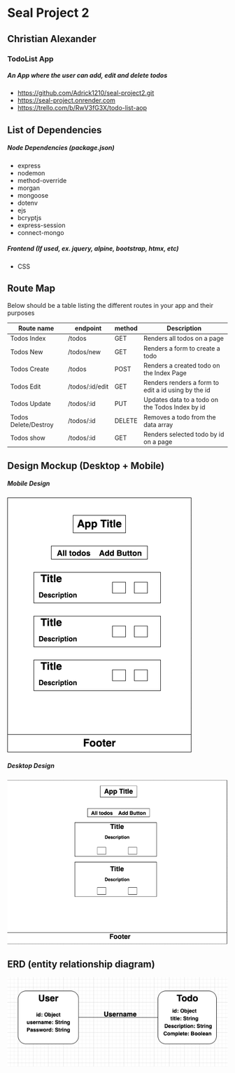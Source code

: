 # Seal Project 2

## Christian Alexander 
### TodoList App 
##### An App where the user can add, edit and delete todos 
 - https://github.com/Adrick1210/seal-project2.git
 - https://seal-project.onrender.com
 - https://trello.com/b/RwV3fG3X/todo-list-aop

## List of Dependencies

##### Node Dependencies (package.json)

- express
- nodemon
- method-override
- morgan
- mongoose
- dotenv
- ejs
- bcryptjs
- express-session 
- connect-mongo

##### Frontend (If used, ex. jquery, alpine, bootstrap, htmx, etc)

- CSS


## Route Map

Below should be a table listing the different routes in your app and their purposes

| Route name  | endpoint | method | Description                 |
| ----------- | -------- | ------ | --------------------------- |
| Todos Index | /todos   | GET    | Renders all todos on a page |
| Todos New | /todos/new   | GET    | Renders a form to create a todo |
| Todos Create | /todos   | POST    | Renders a created todo on the Index Page |
| Todos Edit | /todos/:id/edit   | GET    | Renders renders a form to edit a id using by the id |
| Todos Update | /todos/:id   | PUT    | Updates data to a todo on the Todos Index by id |
| Todos Delete/Destroy | /todos/:id   | DELETE   | Removes a todo from the data array |
| Todos show | /todos/:id   | GET    | Renders selected todo by id on a page |

## Design Mockup (Desktop + Mobile)

##### Mobile Design

![Mobile Design Mockup](./images/mobile.png)

##### Desktop Design

![Desktop Design Mockup](./images/desktop.png)

## ERD (entity relationship diagram)

![entity relationship diagram](./images/erd.png)
